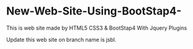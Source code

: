 # New-Web-Site-Using-BootStap4-

This is web site made by HTML5 CSS3 & BootStap4 With Jquery Plugins

Update this web site on branch name is jsbl.